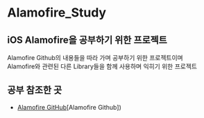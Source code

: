 # Alamofire_Study
## iOS Alamofire을 공부하기 위한 프로젝트

Alamofire Github의 내용들을 따라 가며 공부하기 위한 프로젝트이며<br/>Alamofire와 관련된 다른 Library들을 함께 사용하며 익히기 위한 프로젝트

## 공부 참조한 곳
- [Alamofire GitHub]("https://github.com/Alamofire/Alamofire")[Alamofire Github])
